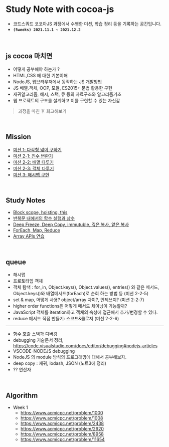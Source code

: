 # **Study Note with cocoa-js**

- 코드스쿼드 코코아JS 과정에서 수행한 미션, 학습 정리 등을 기록하는 공간입니다.
- **`(5weeks) 2021.11.1 ~ 2021.12.2`**

<br>

## js cocoa 마치면

- 어떻게 공부해야 하는가 ?
- HTML,CSS 에 대한 기본이해
- NodeJS, 웹브라우저에서 동작하는 JS 개발방법
- JS 배열.객체, OOP, 모듈, ES2015+ 문법 활용한 구현
- 재귀알고리즘, 해시, 스택, 큐 등의 자료구조와 알고리즘기초
- 웹 프로젝트의 구조를 설계하고 이를 구현할 수 있는 자신감

> 과정을 마친 후 회고해보기

<br>

## **Mission**

- [미션 1: 다각형 넓이 구하기](mission/mission_01_getArea.js)
- [미션 2-1: 진수 변환기](mission/mission_02_1_playNotation.js)
- [미션 2-2: 배열 다루기](mission/mission_02_2_playArray.js)
- [미션 2-3: 객체 다루기](mission/mission_02_2_playObject.js)
- [미션 3: 해시맵 구현](mission/mission_03_hash.js)

<br>

## **Study Notes**

- [Block scope, hoisting, this](note/01_block-scope_hoisting,%20this.md)
- [반복문 내에서의 함수 실행과 상수](note/02_function_in_loops.md)
- [Deep Freeze, Deep Copy, immutuble, 깊은 복사, 얕은 복사](note/03_deep-copy_deep-freezing.md)
- [ForEach, Map, Reduce](note/04_foreach_map_reduce.md)
- [Array APIs 연습](note/05_array_api.md)

<br>

## **queue**

- 해시맵
- 프로토타입 객체
- 객체 탐색 : for_in, Object.keys(), Object.values(), entries() 와 같은 메서드, Object.keys()와 배열메서드(forEach)로 순회 하는 방법 등 (미션 2-2-5)
- set & map, 어떻게 사용? object/array 차이?, 언제쓰지? (미션 2-2-7)
- higher order functions은 어떻게 메서드 체이닝이 가능할까?
- JavaScript 객체를 iteration하고 객체의 속성에 접근해서 추가/변경할 수 있다.
- reduce 메서드 직접 만들기: 스코프&클로저 (미션 2-2-6)

---

- 함수 호출 스택과 디버깅
- debugging 기술문서 정리, https://code.visualstudio.com/docs/editor/debugging#nodejs-articles
- VSCODE-NODEJS debugging
- NodeJS 의 module 방식의 프로그래밍에 대해서 공부해보자.
- deep copy : 재귀, lodash, JSON (노트3에 정리)
- ?? 연산자

<br>

## **Algorithm**

- Week 1
  - https://www.acmicpc.net/problem/1000
  - https://www.acmicpc.net/problem/1008
  - https://www.acmicpc.net/problem/2438
  - https://www.acmicpc.net/problem/2920
  - https://www.acmicpc.net/problem/8958
  - https://www.acmicpc.net/problem/11654
